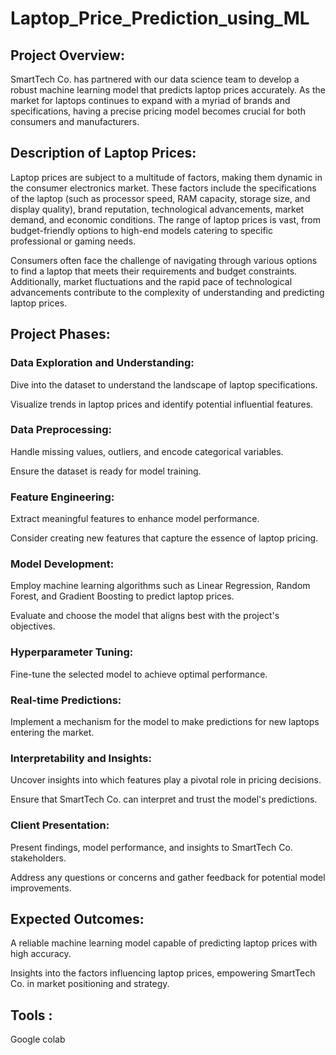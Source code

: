 # Laptop_Price_Prediction_using_ML

## Project Overview:
SmartTech Co. has partnered with our data science team to develop a robust machine learning model that predicts laptop prices accurately. As the market for laptops continues to expand with a myriad of brands and specifications, having a precise pricing model becomes crucial for both consumers and manufacturers.

## Description of Laptop Prices:
Laptop prices are subject to a multitude of factors, making them dynamic in the consumer electronics market. These factors include the specifications of the laptop (such as processor speed, RAM capacity, storage size, and display quality), brand reputation, technological advancements, market demand, and economic conditions. The range of laptop prices is vast, from budget-friendly options to high-end models catering to specific professional or gaming needs.

Consumers often face the challenge of navigating through various options to find a laptop that meets their requirements and budget constraints. Additionally, market fluctuations and the rapid pace of technological advancements contribute to the complexity of understanding and predicting laptop prices.

## Project Phases:
### Data Exploration and Understanding:

Dive into the dataset to understand the landscape of laptop specifications.

Visualize trends in laptop prices and identify potential influential features.

### Data Preprocessing:

Handle missing values, outliers, and encode categorical variables.

Ensure the dataset is ready for model training.

### Feature Engineering:

Extract meaningful features to enhance model performance.

Consider creating new features that capture the essence of laptop pricing.

### Model Development:

Employ machine learning algorithms such as Linear Regression, Random Forest, and Gradient Boosting to predict laptop prices.

Evaluate and choose the model that aligns best with the project's objectives.

### Hyperparameter Tuning:

Fine-tune the selected model to achieve optimal performance.

### Real-time Predictions:

Implement a mechanism for the model to make predictions for new laptops entering the market.

### Interpretability and Insights:

Uncover insights into which features play a pivotal role in pricing decisions.

Ensure that SmartTech Co. can interpret and trust the model's predictions.

### Client Presentation:

Present findings, model performance, and insights to SmartTech Co. stakeholders.

Address any questions or concerns and gather feedback for potential model improvements.

## Expected Outcomes:
A reliable machine learning model capable of predicting laptop prices with high accuracy.

Insights into the factors influencing laptop prices, empowering SmartTech Co. in market positioning and strategy.

## Tools :
Google colab
